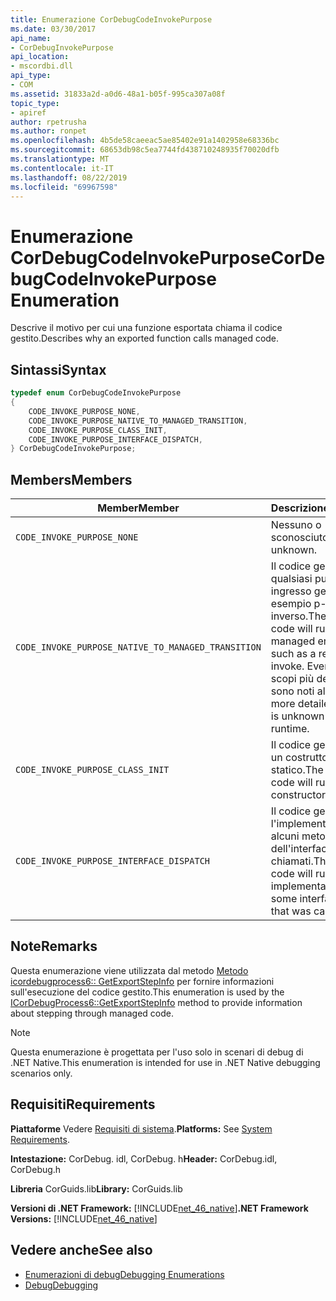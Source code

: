 ```yaml
---
title: Enumerazione CorDebugCodeInvokePurpose
ms.date: 03/30/2017
api_name:
- CorDebugInvokePurpose
api_location:
- mscordbi.dll
api_type:
- COM
ms.assetid: 31833a2d-a0d6-48a1-b05f-995ca307a08f
topic_type:
- apiref
author: rpetrusha
ms.author: ronpet
ms.openlocfilehash: 4b5de58caeeac5ae85402e91a1402958e68336bc
ms.sourcegitcommit: 68653db98c5ea7744fd438710248935f70020dfb
ms.translationtype: MT
ms.contentlocale: it-IT
ms.lasthandoff: 08/22/2019
ms.locfileid: "69967598"
---
```

# <a name="cordebugcodeinvokepurpose-enumeration"></a><span data-ttu-id="d3d69-102">Enumerazione CorDebugCodeInvokePurpose</span><span class="sxs-lookup"><span data-stu-id="d3d69-102">CorDebugCodeInvokePurpose Enumeration</span></span>
<span data-ttu-id="d3d69-103">Descrive il motivo per cui una funzione esportata chiama il codice gestito.</span><span class="sxs-lookup"><span data-stu-id="d3d69-103">Describes why an exported function calls managed code.</span></span>  
  
## <a name="syntax"></a><span data-ttu-id="d3d69-104">Sintassi</span><span class="sxs-lookup"><span data-stu-id="d3d69-104">Syntax</span></span>  
  
```cpp  
typedef enum CorDebugCodeInvokePurpose  
{  
    CODE_INVOKE_PURPOSE_NONE,  
    CODE_INVOKE_PURPOSE_NATIVE_TO_MANAGED_TRANSITION,    
    CODE_INVOKE_PURPOSE_CLASS_INIT,  
    CODE_INVOKE_PURPOSE_INTERFACE_DISPATCH,  
} CorDebugCodeInvokePurpose;  
```  
  
## <a name="members"></a><span data-ttu-id="d3d69-105">Members</span><span class="sxs-lookup"><span data-stu-id="d3d69-105">Members</span></span>  
  
|<span data-ttu-id="d3d69-106">Member</span><span class="sxs-lookup"><span data-stu-id="d3d69-106">Member</span></span>|<span data-ttu-id="d3d69-107">Descrizione</span><span class="sxs-lookup"><span data-stu-id="d3d69-107">Description</span></span>|  
|------------|-----------------|  
|`CODE_INVOKE_PURPOSE_NONE`|<span data-ttu-id="d3d69-108">Nessuno o sconosciuto.</span><span class="sxs-lookup"><span data-stu-id="d3d69-108">None or unknown.</span></span>|  
|`CODE_INVOKE_PURPOSE_NATIVE_TO_MANAGED_TRANSITION`|<span data-ttu-id="d3d69-109">Il codice gestito esegue qualsiasi punto di ingresso gestito, ad esempio p-invoke inverso.</span><span class="sxs-lookup"><span data-stu-id="d3d69-109">The managed code will run any managed entry point, such as a reverse p-invoke.</span></span> <span data-ttu-id="d3d69-110">Eventuali altri scopi più dettagliati non sono noti al runtime.</span><span class="sxs-lookup"><span data-stu-id="d3d69-110">Any more detailed purpose is unknown by the runtime.</span></span>|  
|`CODE_INVOKE_PURPOSE_CLASS_INIT`|<span data-ttu-id="d3d69-111">Il codice gestito esegue un costruttore statico.</span><span class="sxs-lookup"><span data-stu-id="d3d69-111">The managed code will run a static constructor.</span></span>|  
|`CODE_INVOKE_PURPOSE_INTERFACE_DISPATCH`|<span data-ttu-id="d3d69-112">Il codice gestito esegue l'implementazione per alcuni metodi dell'interfaccia chiamati.</span><span class="sxs-lookup"><span data-stu-id="d3d69-112">The managed code will run the implementation for some interface method that was called.</span></span>|  
  
## <a name="remarks"></a><span data-ttu-id="d3d69-113">Note</span><span class="sxs-lookup"><span data-stu-id="d3d69-113">Remarks</span></span>  
 <span data-ttu-id="d3d69-114">Questa enumerazione viene utilizzata dal metodo [Metodo icordebugprocess6:: GetExportStepInfo](../../../../docs/framework/unmanaged-api/debugging/icordebugprocess6-getexportstepinfo-method.md) per fornire informazioni sull'esecuzione del codice gestito.</span><span class="sxs-lookup"><span data-stu-id="d3d69-114">This enumeration is used by the [ICorDebugProcess6::GetExportStepInfo](../../../../docs/framework/unmanaged-api/debugging/icordebugprocess6-getexportstepinfo-method.md) method to provide information about stepping through managed code.</span></span>  
  
> [!NOTE]
> <span data-ttu-id="d3d69-115">Questa enumerazione è progettata per l'uso solo in scenari di debug di .NET Native.</span><span class="sxs-lookup"><span data-stu-id="d3d69-115">This enumeration is intended for use in .NET Native debugging scenarios only.</span></span>  
  
## <a name="requirements"></a><span data-ttu-id="d3d69-116">Requisiti</span><span class="sxs-lookup"><span data-stu-id="d3d69-116">Requirements</span></span>  
 <span data-ttu-id="d3d69-117">**Piattaforme** Vedere [Requisiti di sistema](../../../../docs/framework/get-started/system-requirements.md).</span><span class="sxs-lookup"><span data-stu-id="d3d69-117">**Platforms:** See [System Requirements](../../../../docs/framework/get-started/system-requirements.md).</span></span>  
  
 <span data-ttu-id="d3d69-118">**Intestazione:** CorDebug. idl, CorDebug. h</span><span class="sxs-lookup"><span data-stu-id="d3d69-118">**Header:** CorDebug.idl, CorDebug.h</span></span>  
  
 <span data-ttu-id="d3d69-119">**Libreria** CorGuids.lib</span><span class="sxs-lookup"><span data-stu-id="d3d69-119">**Library:** CorGuids.lib</span></span>  
  
 <span data-ttu-id="d3d69-120">**Versioni di .NET Framework:** [!INCLUDE[net_46_native](../../../../includes/net-46-native-md.md)]</span><span class="sxs-lookup"><span data-stu-id="d3d69-120">**.NET Framework Versions:** [!INCLUDE[net_46_native](../../../../includes/net-46-native-md.md)]</span></span>  
  
## <a name="see-also"></a><span data-ttu-id="d3d69-121">Vedere anche</span><span class="sxs-lookup"><span data-stu-id="d3d69-121">See also</span></span>

- [<span data-ttu-id="d3d69-122">Enumerazioni di debug</span><span class="sxs-lookup"><span data-stu-id="d3d69-122">Debugging Enumerations</span></span>](../../../../docs/framework/unmanaged-api/debugging/debugging-enumerations.md)
- [<span data-ttu-id="d3d69-123">Debug</span><span class="sxs-lookup"><span data-stu-id="d3d69-123">Debugging</span></span>](../../../../docs/framework/unmanaged-api/debugging/index.md)
